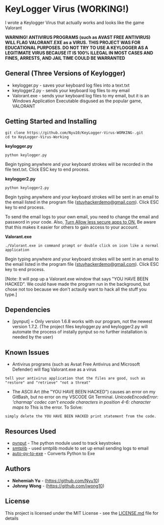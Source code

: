 # KeyLogger Virus (WORKING!)

I wrote a Keylogger Virus that actually works and looks like the game Valorant

**WARNING! ANTIVIRUS PROGRAMS (such as AVAST FREE ANTIVIRUS) WILL FLAG VALORANT.EXE as a VIRUS.**
**THIS PROJECT WAS FOR EDUCATIONAL PURPOSES. DO NOT TRY TO USE A KEYLOGGER AS A LEGITIMATE VIRUS BECAUSE IT IS 100% ILLEGAL IN MOST CASES AND FINES, ARRESTS, AND JAIL TIME COULD BE WARRANTED**
## General (Three Versions of Keylogger)
- keylogger.py - saves your keyboard log files into a text.txt
- keylogger2.py - sends your keyboard log files to my email
- Valorant.exe - sends your keyboard log files to my email, but it is an Windows Application Executable disgused as the popular game, VALORANT


## Getting Started and Installing
```
git clone https://github.com/Nyu10/KeyLogger-Virus-WORKING-.git
cd to KeyLogger-Virus-Working
```

**keylogger.py**
```
python keylogger.py 
```
Begin typing anywhere and your keyboard strokes will be recorded in the file text.txt.
Click ESC key to end process.

**keylogger2.py**
```
python keylogger2.py 
```
Begin typing anywhere and your keyboard strokes will be sent in an email to the email listed in the program file (stuyhackerdemo@gmail.com).
Click ESC key to end process.

To send the email logs to your own email, you need to change the email and password in your code. Also, [Turn Allow less secure apps to ON.](https://myaccount.google.com/lesssecureapps) Be aware that this makes it easier for others to gain access to your account.

**Valorant.exe**
```
./Valorant.exe in command prompt or double click on icon like a normal application
```
Begin typing anywhere and your keyboard strokes will be sent in an email to the email listed in the program file (stuyhackerdemo@gmail.com).
Click ESC key to end process.

[Note: It will pop up a Valorant.exe window that says "YOU HAVE BEEN HACKED". We could have made the program run in the background, but chose not too because we don't actaully want to hack all the stuff you type.]
## Dependencies
* [pynput] = Only version 1.6.8 works with our program, not the newest version 1.7.2. (The project files keylogger.py and keylogger2.py will automate the process of instally pynput so no further installation is needed by the user)
## Known Issues

- Antivirus programs (such as Avsat Free Antivirus and Microsoft Defender) will flag Valorant.exe as a virus
```
tell your antivirus application that the files are good, such as "restore" and "retrieve" "not a threat"
```
- The ASCII Art (the "YOU HAVE BEEN HACKED") causes an error on my GitBash, but no error on my VSCODE Git Terminal. *UnicodeEncodeError: 'charmap' codec can't encode characters in position 4-6: character maps to <undefined>* This is the error.
  To Solve: 
```
simply delete the YOU HAVE BEEN HACKED print statement from the code. 
```


## Resources Used

* [pynput](https://pypi.org/project/pynput/) - The python module used to track keystrokes
* [smtplib](https://realpython.com/python-send-email/) - used smtplib module to set up email sending logs to email
* [auto-py-to-exe](https://nitratine.net/blog/post/issues-when-using-auto-py-to-exe/) - Converts Python to Exe


## Authors

* **Nehemiah Yu** - (https://github.com/Nyu10)
* **Johnny Wong** - (https://github.com/jwong10)

## License

This project is licensed under the MIT License - see the [LICENSE.md](LICENSE.md) file for details

